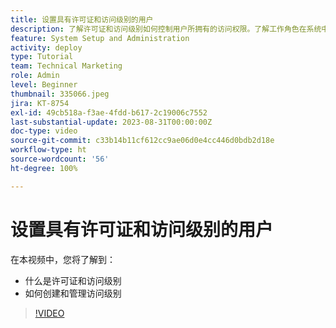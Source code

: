 ```yaml
---
title: 设置具有许可证和访问级别的用户
description: 了解许可证和访问级别如何控制用户所拥有的访问权限。了解工作角色在系统中的使用方式。
feature: System Setup and Administration
activity: deploy
type: Tutorial
team: Technical Marketing
role: Admin
level: Beginner
thumbnail: 335066.jpeg
jira: KT-8754
exl-id: 49cb518a-f3ae-4fdd-b617-2c19006c7552
last-substantial-update: 2023-08-31T00:00:00Z
doc-type: video
source-git-commit: c33b14b11cf612cc9ae06d0e4cc446d0bdb2d18e
workflow-type: ht
source-wordcount: '56'
ht-degree: 100%

---
```


# 设置具有许可证和访问级别的用户

在本视频中，您将了解到：

* 什么是许可证和访问级别
* 如何创建和管理访问级别

>[!VIDEO](https://video.tv.adobe.com/v/335066/?quality=12&learn=on)
